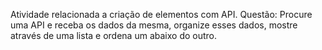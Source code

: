 Atividade relacionada a criação de elementos com API.
Questão:
Procure uma API e receba os dados da mesma, organize esses dados, mostre através de uma lista e ordena um abaixo do outro.
